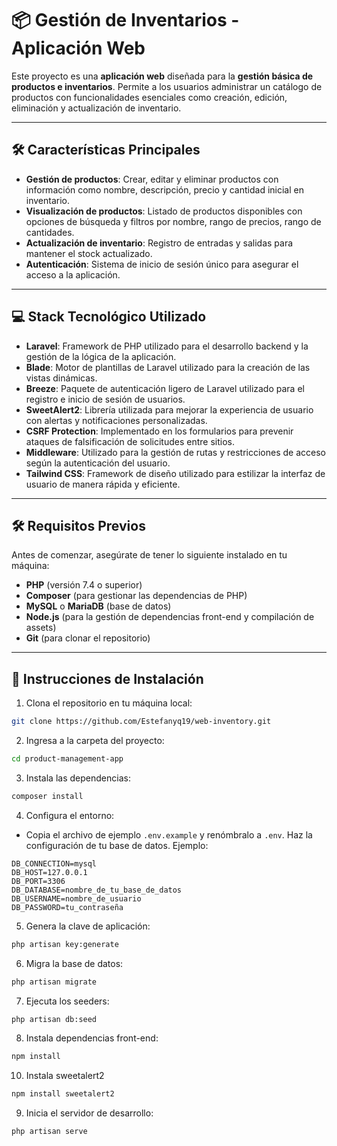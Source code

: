 # 📦 **Gestión de Inventarios** - Aplicación Web

Este proyecto es una **aplicación web** diseñada para la **gestión básica de productos e inventarios**. Permite a los usuarios administrar un catálogo de productos con funcionalidades esenciales como creación, edición, eliminación y actualización de inventario.

---

## 🛠 **Características Principales**

- **Gestión de productos**: Crear, editar y eliminar productos con información como nombre, descripción, precio y cantidad inicial en inventario.
- **Visualización de productos**: Listado de productos disponibles con opciones de búsqueda y filtros por nombre, rango de precios, rango de cantidades.
- **Actualización de inventario**: Registro de entradas y salidas para mantener el stock actualizado.
- **Autenticación**: Sistema de inicio de sesión único para asegurar el acceso a la aplicación.

---

## 💻 **Stack Tecnológico Utilizado**

- **Laravel**: Framework de PHP utilizado para el desarrollo backend y la gestión de la lógica de la aplicación.
- **Blade**: Motor de plantillas de Laravel utilizado para la creación de las vistas dinámicas.
- **Breeze**: Paquete de autenticación ligero de Laravel utilizado para el registro e inicio de sesión de usuarios.
- **SweetAlert2**: Librería utilizada para mejorar la experiencia de usuario con alertas y notificaciones personalizadas.
- **CSRF Protection**: Implementado en los formularios para prevenir ataques de falsificación de solicitudes entre sitios.
- **Middleware**: Utilizado para la gestión de rutas y restricciones de acceso según la autenticación del usuario.
- **Tailwind CSS**: Framework de diseño utilizado para estilizar la interfaz de usuario de manera rápida y eficiente.

---

## 🛠 **Requisitos Previos**

Antes de comenzar, asegúrate de tener lo siguiente instalado en tu máquina:

- **PHP** (versión 7.4 o superior)
- **Composer** (para gestionar las dependencias de PHP)
- **MySQL** o **MariaDB** (base de datos)
- **Node.js** (para la gestión de dependencias front-end y compilación de assets)
- **Git** (para clonar el repositorio)

---

## 📝 **Instrucciones de Instalación**

1. Clona el repositorio en tu máquina local:  
```bash
git clone https://github.com/Estefanyq19/web-inventory.git
```

2. Ingresa a la carpeta del proyecto:  
```bash
cd product-management-app
```

3. Instala las dependencias:  
```bash
composer install
```

4. Configura el entorno:  
- Copia el archivo de ejemplo `.env.example` y renómbralo a `.env`. Haz la configuración de tu base de datos. Ejemplo:
```
DB_CONNECTION=mysql  
DB_HOST=127.0.0.1  
DB_PORT=3306  
DB_DATABASE=nombre_de_tu_base_de_datos  
DB_USERNAME=nombre_de_usuario  
DB_PASSWORD=tu_contraseña  
```

5. Genera la clave de aplicación:  
```bash
php artisan key:generate
```

6. Migra la base de datos:  
```bash
php artisan migrate
```

7. Ejecuta los seeders:  
```bash
php artisan db:seed
```

8. Instala dependencias front-end:  
```bash
npm install
```
10. Instala sweetalert2
```bash
npm install sweetalert2
```

9. Inicia el servidor de desarrollo:  
```bash
php artisan serve
```

